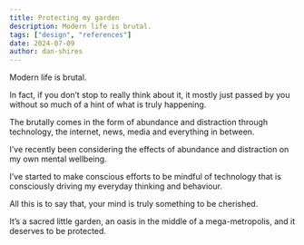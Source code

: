 ```yaml
---
title: Protecting my garden
description: Modern life is brutal.
tags: ["design", "references"]
date: 2024-07-09
author: dan-shires
---
```


Modern life is brutal.

In fact, if you don’t stop to really think about it, it mostly just passed by you without so much of a hint of what is truly happening.

The brutally comes in the form of abundance and distraction through technology, the internet, news, media and everything in between.

I’ve recently been considering the effects of abundance and distraction on my own mental wellbeing.

I’ve started to make conscious efforts to be mindful of technology that is consciously driving my everyday thinking and behaviour.

All this is to say that, your mind is truly something to be cherished.

It’s a sacred little garden, an oasis in the middle of a mega-metropolis, and it deserves to be protected.
